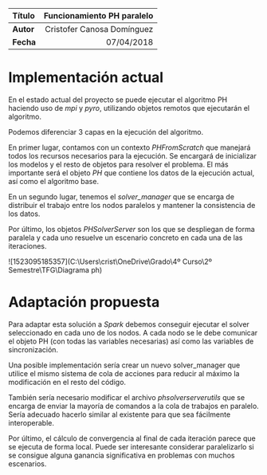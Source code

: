 | **Título** | Funcionamiento PH paralelo |
| :--------- | -------------------------: |
|     **Autor**       |     Cristofer Canosa Domínguez                 |
| **Fecha**|07/04/2018|

# Implementación actual

En el estado actual del proyecto se puede ejecutar el algoritmo PH haciendo uso de *mpi* y *pyro*, utilizando objetos remotos que ejecutarán el algoritmo.

Podemos diferenciar 3 capas en la ejecución del algoritmo. 

En primer lugar, contamos con un contexto *PHFromScratch* que manejará todos los recursos necesarios para la ejecución. Se encargará de inicializar los modelos y el resto de objetos para resolver el problema. El más importante será el objeto *PH* que contiene los datos de la ejecución actual, así como el algoritmo base. 

En un segundo lugar, tenemos el *solver_manager* que se encarga de distribuir el trabajo entre los nodos paralelos y mantener la consistencia de los datos. 

Por último, los objetos *PHSolverServer* son los que se despliegan de forma paralela y cada uno resuelve un escenario concreto en cada una de las iteraciones.

![1523095185357](C:\Users\crist\OneDrive\Grado\4º Curso\2º Semestre\TFG\Diagrama ph)





# Adaptación propuesta

Para adaptar esta solución a *Spark* debemos conseguir ejecutar el solver seleccionado en cada uno de los nodos. A cada nodo se le debe comunicar el objeto PH (con todas las variables necesarias) así como las variables de sincronización.

Una posible implementación sería crear un nuevo solver_manager que utilice el mismo sistema de cola de acciones para reducir al máximo la modificación en el resto del código. 

También sería necesario modificar el archivo *phsolverserverutils* que se encarga de enviar la mayoría de comandos a la cola de trabajos en paralelo. Sería adecuado hacerlo similar al existente para que sea fácilmente interoperable.

Por último, el cálculo de convergencia al final de cada iteración parece que se ejecuta de forma local. Puede ser interesante considerar paralelizarlo si se consigue alguna ganancia significativa en problemas con muchos escenarios.